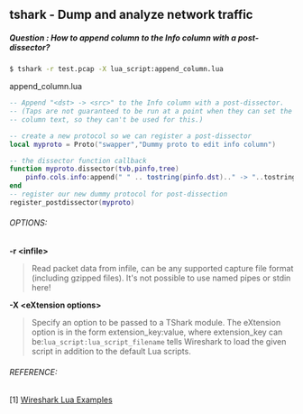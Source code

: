 ## tshark - Dump and analyze network traffic
##### Question : How to append column to the Info column with a post-dissector?

```bash
$ tshark -r test.pcap -X lua_script:append_column.lua
```

append_column.lua

```lua
-- Append "<dst> -> <src>" to the Info column with a post-dissector.
-- (Taps are not guaranteed to be run at a point when they can set the
-- column text, so they can't be used for this.)

-- create a new protocol so we can register a post-dissector
local myproto = Proto("swapper","Dummy proto to edit info column")

-- the dissector function callback
function myproto.dissector(tvb,pinfo,tree)
    pinfo.cols.info:append(" " .. tostring(pinfo.dst).." -> "..tostring(pinfo.src))
end
-- register our new dummy protocol for post-dissection
register_postdissector(myproto)
```

###### OPTIONS:
__-r \<infile>__
> Read packet data from infile, can be any supported capture file format (including gzipped files).  It's not possible to use named pipes or stdin here!

__-X \<eXtension options>__
>Specify an option to be passed to a TShark module.  The eXtension option is in the form extension_key:value, where extension_key can be:```lua_script:lua_script_filename``` tells Wireshark to load the given script in addition to the default Lua scripts.

###### REFERENCE:

[1] [Wireshark Lua Examples](https://wiki.wireshark.org/Lua/Examples)
